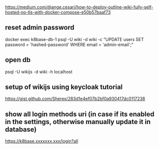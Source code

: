 https://medium.com/@ange.cesari/how-to-deploy-outline-wiki-fully-self-hosted-no-tls-with-docker-compose-e50b57baaf73

## reset admin password
docker exec k8base-db-1 psql -U wiki -d wiki -c "UPDATE users SET password = 'hashed-password' WHERE email = 'admin-email';"

## open db
psql -U wikijs -d wiki -h localhost

## setup of wikijs using keycloak tutorial
https://gist.github.com/Sherex/283d1e4ef07b2bf0a930417dc0117238

## show all login methods uri (in case if its enabled in the settings, otherwise manually update it in database)
https://k8base.xxxxxxx.xxx/login?all
